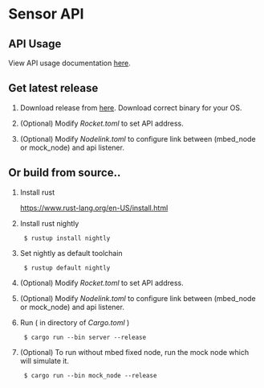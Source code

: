 # Sensor API

## API Usage

View API usage documentation [here](https://documenter.getpostman.com/view/5796702/RzZ6K1X7).

## Get latest release

1. Download release from [here](https://github.com/scullionw/mbed-sensor-api/releases). Download correct binary for your OS.

2. (Optional) Modify *Rocket.toml* to set API address.

3. (Optional) Modify *Nodelink.toml* to configure link between (mbed_node or mock_node) and api listener.

## Or build from source..

1. Install rust

    https://www.rust-lang.org/en-US/install.html

2. Install rust nightly

        $ rustup install nightly

3. Set nightly as default toolchain

        $ rustup default nightly

4. (Optional) Modify *Rocket.toml* to set API address.

5. (Optional) Modify *Nodelink.toml* to configure link between (mbed_node or mock_node) and api listener.

4. Run ( in directory of *Cargo.toml* )
    
        $ cargo run --bin server --release

5. (Optional) To run without mbed fixed node, run the mock node which will simulate it.

        $ cargo run --bin mock_node --release


